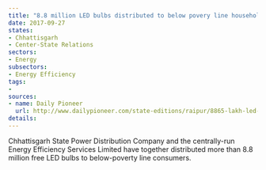 ```yaml
---
title: "8.8 million LED bulbs distributed to below povery line households in Chhattisgarh"
date: 2017-09-27
states:
- Chhattisgarh
- Center-State Relations
sectors:
- Energy
subsectors:
- Energy Efficiency
tags:
- 
sources:
- name: Daily Pioneer
  url: http://www.dailypioneer.com/state-editions/raipur/8865-lakh-led-bulbs-distributed-in-chhattisgarh.html
details:
---
```


Chhattisgarh State Power Distribution Company and the centrally-run Energy Efficiency Services Limited have together distributed more than 8.8 million free LED bulbs to below-poverty line consumers. 
